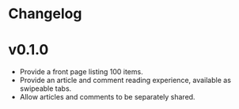# Changelog

# v0.1.0

- Provide a front page listing 100 items.
- Provide an article and comment reading experience, available as swipeable tabs. 
- Allow articles and comments to be separately shared.
